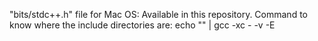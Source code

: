 "bits/stdc++.h" file for Mac OS: Available in this repository.
Command to know where the include directories are: echo "" | gcc -xc - -v -E
